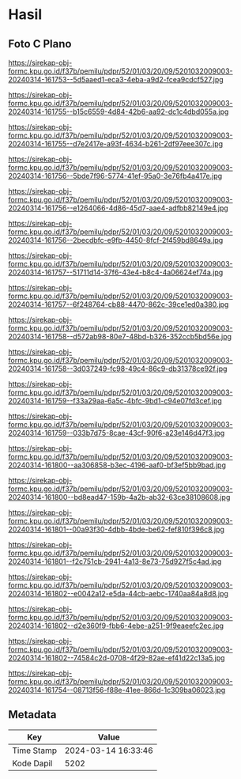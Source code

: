 # Hasil

## Foto C Plano

https://sirekap-obj-formc.kpu.go.id/f37b/pemilu/pdpr/52/01/03/20/09/5201032009003-20240314-161753--5d5aaed1-eca3-4eba-a9d2-fcea9cdcf527.jpg

https://sirekap-obj-formc.kpu.go.id/f37b/pemilu/pdpr/52/01/03/20/09/5201032009003-20240314-161755--b15c6559-4d84-42b6-aa92-dc1c4dbd055a.jpg

https://sirekap-obj-formc.kpu.go.id/f37b/pemilu/pdpr/52/01/03/20/09/5201032009003-20240314-161755--d7e2417e-a93f-4634-b261-2df97eee307c.jpg

https://sirekap-obj-formc.kpu.go.id/f37b/pemilu/pdpr/52/01/03/20/09/5201032009003-20240314-161756--5bde7f96-5774-41ef-95a0-3e76fb4a417e.jpg

https://sirekap-obj-formc.kpu.go.id/f37b/pemilu/pdpr/52/01/03/20/09/5201032009003-20240314-161756--e1264066-4d86-45d7-aae4-adfbb82149e4.jpg

https://sirekap-obj-formc.kpu.go.id/f37b/pemilu/pdpr/52/01/03/20/09/5201032009003-20240314-161756--2becdbfc-e9fb-4450-8fcf-2f459bd8649a.jpg

https://sirekap-obj-formc.kpu.go.id/f37b/pemilu/pdpr/52/01/03/20/09/5201032009003-20240314-161757--51711d14-37f6-43e4-b8c4-4a06624ef74a.jpg

https://sirekap-obj-formc.kpu.go.id/f37b/pemilu/pdpr/52/01/03/20/09/5201032009003-20240314-161757--6f248764-cb88-4470-862c-39ce1ed0a380.jpg

https://sirekap-obj-formc.kpu.go.id/f37b/pemilu/pdpr/52/01/03/20/09/5201032009003-20240314-161758--d572ab98-80e7-48bd-b326-352ccb5bd56e.jpg

https://sirekap-obj-formc.kpu.go.id/f37b/pemilu/pdpr/52/01/03/20/09/5201032009003-20240314-161758--3d037249-fc98-49c4-86c9-db31378ce92f.jpg

https://sirekap-obj-formc.kpu.go.id/f37b/pemilu/pdpr/52/01/03/20/09/5201032009003-20240314-161759--f33a29aa-6a5c-4bfc-9bd1-c94e07fd3cef.jpg

https://sirekap-obj-formc.kpu.go.id/f37b/pemilu/pdpr/52/01/03/20/09/5201032009003-20240314-161759--033b7d75-8cae-43cf-90f6-a23e146d47f3.jpg

https://sirekap-obj-formc.kpu.go.id/f37b/pemilu/pdpr/52/01/03/20/09/5201032009003-20240314-161800--aa306858-b3ec-4196-aaf0-bf3ef5bb9bad.jpg

https://sirekap-obj-formc.kpu.go.id/f37b/pemilu/pdpr/52/01/03/20/09/5201032009003-20240314-161800--bd8ead47-159b-4a2b-ab32-63ce38108608.jpg

https://sirekap-obj-formc.kpu.go.id/f37b/pemilu/pdpr/52/01/03/20/09/5201032009003-20240314-161801--00a93f30-4dbb-4bde-be62-fef810f396c8.jpg

https://sirekap-obj-formc.kpu.go.id/f37b/pemilu/pdpr/52/01/03/20/09/5201032009003-20240314-161801--f2c751cb-2941-4a13-8e73-75d927f5c4ad.jpg

https://sirekap-obj-formc.kpu.go.id/f37b/pemilu/pdpr/52/01/03/20/09/5201032009003-20240314-161802--e0042a12-e5da-44cb-aebc-1740aa84a8d8.jpg

https://sirekap-obj-formc.kpu.go.id/f37b/pemilu/pdpr/52/01/03/20/09/5201032009003-20240314-161802--d2e360f9-fbb6-4ebe-a251-9f9eaeefc2ec.jpg

https://sirekap-obj-formc.kpu.go.id/f37b/pemilu/pdpr/52/01/03/20/09/5201032009003-20240314-161802--74584c2d-0708-4f29-82ae-ef41d22c13a5.jpg

https://sirekap-obj-formc.kpu.go.id/f37b/pemilu/pdpr/52/01/03/20/09/5201032009003-20240314-161754--08713f56-f88e-41ee-866d-1c309ba06023.jpg


## Metadata

| Key        | Value               |
| ---------- | ------------------- |
| Time Stamp | 2024-03-14 16:33:46 |
| Kode Dapil | 5202                |



